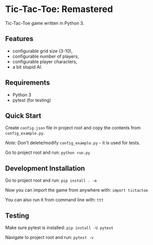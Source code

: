 # Tic-Tac-Toe: Remastered
Tic-Tac-Toe game written in Python 3.

## Features
- configurable grid size (3-10),
- configurable number of players,
- configurable player characters,
- a bit stupid AI.

## Requirements
- Python 3
- pytest (for testing)

## Quick Start
Create `config.json` file in project root and copy the contents from `config_example.py`.

*Note:* Don't delete/modify `config_example.py` - it is used for tests.

Go to project root and run:
`python run.py`

## Development Installation
Go to project root and run:
`pip install . -e`

Now you can import the game from anywhere with:
`import tictactoe`

You can also run it from command line with:
`ttt`

## Testing
Make sure pytest is installed:
`pip install -U pytest`

Navigate to project root and run:
`pytest -v`
